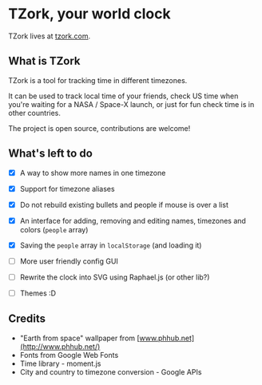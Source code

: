 # TZork, your world clock

TZork lives at [tzork.com](http://tzork.com).

## What is TZork

TZork is a tool for tracking time in different timezones.

It can be used to track local time of your friends, check US time when you're
waiting for a NASA / Space-X launch, or just for fun check time is in other countries.

The project is open source, contributions are welcome!

## What's left to do

- [x] A way to show more names in one timezone
- [x] Support for timezone aliases
- [x] Do not rebuild existing bullets and people if mouse is over a list
- [x] An interface for adding, removing and editing names, timezones and colors (`people` array)
- [x] Saving the `people` array in `localStorage` (and loading it)
- [ ] More user friendly config GUI
- [ ] Rewrite the clock into SVG using Raphael.js (or other lib?)
- [ ] Themes :D


## Credits

- "Earth from space" wallpaper from [www.phhub.net](http://www.phhub.net/)
- Fonts from Google Web Fonts
- Time library - moment.js
- City and country to timezone conversion - Google APIs

